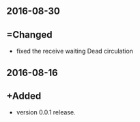 ## 2016-08-30

## =Changed

* fixed the receive waiting Dead circulation


## 2016-08-16

## +Added

* version 0.0.1 release.
